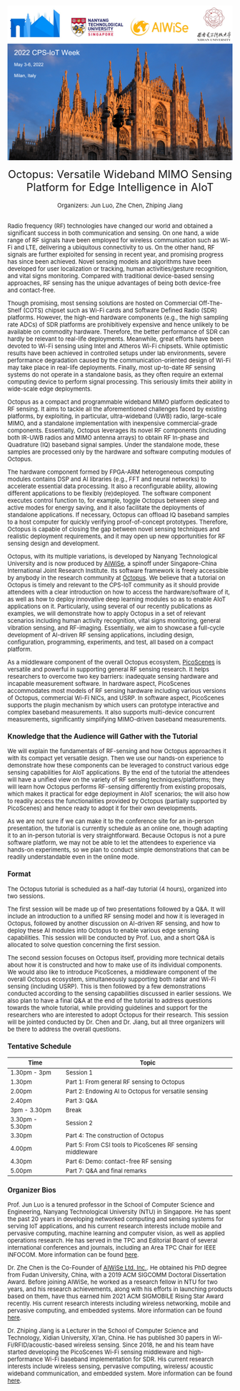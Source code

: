 ![avatar](./22251636023793_.pic.jpg)
![avatar](./534261636005586_.pic_hd.jpg)

<!-- ## Octopus: Versatile Wideband MIMO Sensing Platform for Edge Intelligence in AIoT -->
<div align='center' ><font size='5'>Octopus: Versatile Wideband MIMO Sensing Platform for Edge Intelligence in AIoT</font></div><br>
<!-- <center>Organizers: Jun Luo, Zhe Chen, Zhiping Jiang</center> -->

<div align='center'><font size='2'>Organizers: Jun Luo, Zhe Chen, Zhiping Jiang </div><br>

Radio frequency (RF) technologies have changed our world and obtained a significant success in both communication and sensing. On one hand, a wide range of RF signals have been employed for wireless communication such as Wi-Fi and LTE, delivering a ubiquitous connectivity to us. On the other hand, RF signals are further exploited for sensing in recent year, and promising progress has since been achieved. Novel sensing models and algorithms have been developed for user localization or tracking, human activities/gesture recognition, and vital signs monitoring. Compared with traditional device-based sensing approaches, RF sensing has the unique advantages of being both device-free and contact-free.

Though promising, most sensing solutions are hosted on Commercial Off-The-Shelf (COTS) chipset such as Wi-Fi cards and Software Defined Radio (SDR) platforms. However, the high-end hardware components (e.g., the high sampling rate ADCs) of SDR platforms are prohibitively expensive and hence unlikely to be available on commodity hardware. Therefore, the better performance of SDR can hardly be relevant to real-life deployments. Meanwhile, great efforts have been devoted to Wi-Fi sensing using Intel and Atheros Wi-Fi chipsets. While optimistic results have been achieved in controlled setups under lab environments, severe performance degradation caused by the communication-oriented design of Wi-Fi may take place in real-life deployments. Finally, most up-to-date RF sensing systems do not operate in a standalone basis, as they often require an external computing device to perform signal processing. This seriously limits their ability in wide-scale edge deployments.

Octopus as a compact and programmable wideband MIMO platform dedicated to RF sensing. It aims to tackle all the aforementioned challenges faced by existing platforms, by exploiting, in particular, ultra-wideband (UWB) radio, large-scale MIMO, and a standalone implementation with inexpensive commercial-grade components. Essentially, Octopus leverages its novel RF components (including both IR-UWB radios and MIMO antenna arrays) to obtain RF In-phase and Quadrature (IQ) baseband signal samples. Under the standalone mode, these samples are processed only by the hardware and software computing modules of Octopus. 

The hardware component formed by FPGA-ARM heterogeneous computing modules contains DSP and AI libraries (e.g., FFT and neural networks) to accelerate essential data processing. It also a reconfigurable ability, allowing different applications to be flexibly (re)deployed. The software component executes control function to, for example, toggle Octopus between sleep and active modes for energy saving, and it also facilitate the deployments of standalone applications. If necessary, Octopus can offload IQ baseband samples to a host computer for quickly verifying proof-of-concept prototypes. Therefore, Octopus is capable of closing the gap between novel sensing techniques and realistic deployment requirements, and it may open up new opportunities for RF sensing design and development.

Octopus, with its multiple variations, is developed by Nanyang Technological University and is now produced by [AIWiSe](https://aiwise.wirush.ai/), a spinoff under Singapore-China International Joint Research Institute. Its software framework is freely accessible by anybody in the research community at [Octopus](https://github.com/DeepWiSe888/Octopus). We believe that a tutorial on Octopus is timely and relevant to the CPS-IoT community as it should provide attendees with a clear introduction on how to access the hardware/software of it, as well as how to deploy innovative deep learning modules so as to enable AIoT applications on it. Particularly, using several of our recently publications as examples, we will demonstrate how to apply Octopus in a set of relevant scenarios including human activity recognition, vital signs monitoring, general vibration sensing, and RF-imaging. Essentially, we aim to showcase a full-cycle development of AI-driven RF sensing applications, including design, configuration, programming, experiments, and test, all based on a compact platform.

As a middleware component of the overall Octopus ecosystem, [PicoScenes](https://ps.zpj.io) is versatile and powerful in supporting general RF sensing research. It helps researchers to overcome two key barriers: inadequate sensing hardware and incapable measurement software. In hardware aspect, PicoScenes accommodates most models of RF sensing hardware including various versions of Octopus, commercial Wi-Fi NICs, and USRP. In software aspect, PicoScenes supports the plugin mechanism by which users can prototype interactive and complex baseband measurements. It also supports multi-device concurrent measurements, significantly simplifying MIMO-driven baseband measurements.



### Knowledge that the Audience will Gather with the Tutorial
We will explain the fundamentals of RF-sensing and how Octopus approaches it with its compact yet versatile design. Then we use our hands-on experience to demonstrate how these components can be leveraged to construct various edge sensing capabilities for AIoT applications. By the end of the tutorial the attendees will have a unified view on the variety of RF sensing techniques/platforms; they will learn how Octopus performs RF-sensing differently from existing proposals, which makes it practical for edge deployment in AIoT scenarios; the will also how to readily access the functionalities provided by Octopus (partially supported by PicoScenes) and hence ready to adopt it for their own developments.

As we are not sure if we can make it to the conference site for an in-person presentation, the tutorial is currently schedule as an online one, though adapting it to an in-person tutorial is very straightforward. Because Octopus is not a pure software platform, we may not be able to let the attendees to experience via hands-on experiments, so we plan to conduct simple demonstrations that can be readily understandable even in the online mode.



### Format

The Octopus tutorial is scheduled as a half-day tutorial (4 hours), organized into two sessions.

The first session will be made up of two presentations followed by a Q&A. It will include an introduction to a unified RF sensing model and how it is leveraged in Octopus, followed by another discussion on AI-driven RF sensing, and how to deploy these AI modules into Octopus to enable various edge sensing capabilities. This session will be conducted by Prof. Luo, and a short Q&A is allocated to solve question concerning the first session.

The second session focuses on Octopus itself, providing more technical details about how it is constructed and how to make use of its individual components. We would also like to introduce PicoScenes, a middleware component of the overall Octopus ecosystem, simultaneously supporting both radar and Wi-Fi sensing (including USRP). This is then followed by a few demonstrations conducted according to the sensing capabilities discussed in earlier sessions. We also plan to have a final Q&A at the end of the tutorial to address questions towards the whole tutorial, while providing guidelines and support for the researchers who are interested to adopt Octopus for their research. This session will be jointed conducted by Dr. Chen and Dr. Jiang, but all three organizers will be there to address the overall questions.


### Tentative Schedule

| Time         | Topic |
| ----------- | ----------- |
| 1.30pm - 3pm      | Session 1       |
| 1.30pm   | Part 1: From general RF sensing to Octopus |
| 2.00pm   | Part 2: Endowing AI to Octopus for versatile sensing |
| 2.40pm   | Part 3: Q&A |
| 3pm - 3.30pm| Break |
| 3.30pm - 5.30pm | Session 2 |
| 3.30pm | Part 4: The construction of Octopus |
| 4.00pm | Part 5: From CSI tools to PicoScenes RF sensing middleware|
| 4.30pm | Part 6: Demo: contact-free RF sensing |
| 5.00pm | Part 7: Q&A and final remarks |

### Organizer Bios
Prof. Jun Luo is a tenured professor in the School of Computer Science and Engineering, Nanyang Technological University (NTU) in Singapore. He has spent the past 20 years in developing networked computing and sensing systems for serving IoT applications, and his current research interests include mobile and pervasive computing, machine learning and computer vision, as well as applied operations research. He has served in the TPC and Editorial Board of several international conferences and journals, including an Area TPC Chair for IEEE INFOCOM. More information can be found [here](https://personal.ntu.edu.sg/junluo). 

Dr. Zhe Chen is the Co-Founder of [AIWiSe Ltd. Inc.](https://aiwise.wirush.ai/). He obtained his PhD degree from Fudan University, China, with a 2019 ACM SIGCOMM Doctoral Dissertation Award. Before joining AIWiSe, he worked as a research fellow in NTU for two years, and his research achievements, along with his efforts in launching products based on them, have thus earned him 2021 ACM SIGMOBILE Rising Star Award recently. His current research interests including wireless networking, mobile and pervasive computing, and embedded systems. More information can be found [here](https://rabbitnick.github.io). 

Dr. Zhiping Jiang is a Lecturer in the School of Computer Science and Technology, Xidian University, Xi’an, China. He has published 30 papers in Wi-Fi/RFID/acoustic-based wireless sensing. Since 2018, he and his team have started developing the PicoScenes Wi-Fi sensing middleware and high-performance Wi-Fi baseband implementation for SDR. His current research interests include wireless sensing, pervasive computing, wireless/ acoustic wideband communication, and embedded system. More information can be found [here](https://zpj.io).


